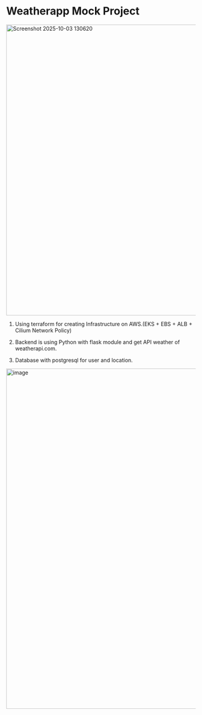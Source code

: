 # Weatherapp Mock Project
<img width="1230" height="772" alt="Screenshot 2025-10-03 130620" src="https://github.com/user-attachments/assets/19428fd1-d1fb-4984-88b4-d3be46278f83" />

1. Using terraform for creating Infrastructure on AWS.(EKS + EBS + ALB + Cilium Network Policy)

2. Backend is using Python with flask module and get API weather of weatherapi.com.

3. Database with postgresql for user and location.

<img width="1866" height="903" alt="image" src="https://github.com/user-attachments/assets/897af9fb-f1fb-48c3-a5d8-39f514912ec5" />

